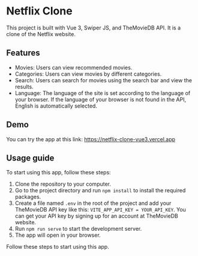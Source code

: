 # Netflix Clone

This project is built with Vue 3, Swiper JS, and TheMovieDB API. It is a clone of the Netflix website.

## Features

- Movies: Users can view recommended movies.
- Categories: Users can view movies by different categories.
- Search: Users can search for movies using the search bar and view the results.
- Language: The language of the site is set according to the language of your browser. If the language of your browser is not found in the API, English is automatically selected.

## Demo

You can try the app at this link: https://netflix-clone-vue3.vercel.app

## Usage guide

To start using this app, follow these steps:

1. Clone the repository to your computer.
2. Go to the project directory and run `npm install` to install the required packages.
3. Create a file named `.env` in the root of the project and add your TheMovieDB API key like this: `VITE_APP_API_KEY = YOUR_API_KEY`. You can get your API key by signing up for an account at TheMovieDB website.
4. Run `npm run serve` to start the development server.
5. The app will open in your browser.

Follow these steps to start using this app.
